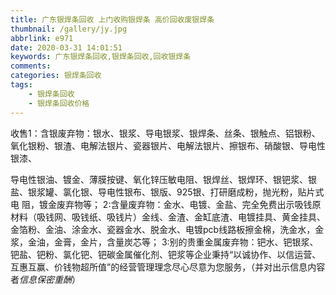 ```yaml
---
title: 广东银焊条回收 上门收购银焊条 高价回收废银焊条
thumbnail: /gallery/jy.jpg
abbrlink: e971
date: 2020-03-31 14:01:51
keywords: 广东银焊条回收,银焊条回收,回收银焊条
comments:
categories: 银焊条回收
tags: 
	- 银焊条回收
	- 银焊条回收价格
---
```



收售1：含银废弃物：银水、银浆、导电银浆、银焊条、丝条、银触点、铝银粉、氧化银粉、银渣、电解法银片、瓷器银片、电解法银片、擦银布、硝酸银、导电性银漆、
<!--more-->
导电性银油、镀金、薄膜按键、氧化锌压敏电阻、银焊丝、银焊环、银钯浆、银盐、银浆罐、氯化银、导电性银布、银版、925银、打研磨成粉，抛光粉，贴片式电
阻，镀金废弃物等；
2:含量废弃物：金水、电镀、金盐、完全免费出示吸钱原材料（吸钱网、吸钱纸、吸钱片）金线、金渣、金缸底渣、电镀挂具、黄金挂具、金箔粉、金油、涂金水、瓷器金水、脱金水、电镀pcb线路板擦金棉，洗金水，金浆，金油，金膏，金片，含量炭芯等；
3:别的贵重金属废弃物：钯水、钯银浆、钯盐、钯粉、氯化钯、钯碳金属催化剂、钯浆等企业秉持“以诚协作、以信运营、互惠互赢、价钱物超所值”的经营管理理念尽心尽意为您服务，（并对出示信息内容者*信息保密重酬*）